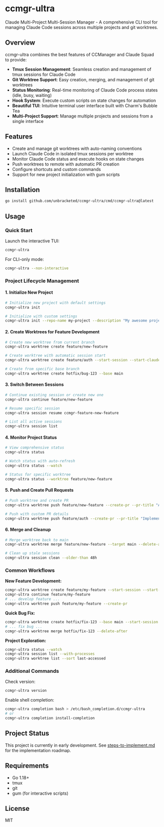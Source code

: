# ccmgr-ultra

Claude Multi-Project Multi-Session Manager - A comprehensive CLI tool for managing Claude Code sessions across multiple projects and git worktrees.

## Overview

ccmgr-ultra combines the best features of CCManager and Claude Squad to provide:

- **Tmux Session Management**: Seamless creation and management of tmux sessions for Claude Code
- **Git Worktree Support**: Easy creation, merging, and management of git worktrees
- **Status Monitoring**: Real-time monitoring of Claude Code process states (idle, busy, waiting)
- **Hook System**: Execute custom scripts on state changes for automation
- **Beautiful TUI**: Intuitive terminal user interface built with Charm's Bubble Tea
- **Multi-Project Support**: Manage multiple projects and sessions from a single interface

## Features

- Create and manage git worktrees with auto-naming conventions
- Launch Claude Code in isolated tmux sessions per worktree
- Monitor Claude Code status and execute hooks on state changes
- Push worktrees to remote with automatic PR creation
- Configure shortcuts and custom commands
- Support for new project initialization with gum scripts

## Installation

```bash
go install github.com/unbracketed/ccmgr-ultra/cmd/ccmgr-ultra@latest
```

## Usage

### Quick Start

Launch the interactive TUI:
```bash
ccmgr-ultra
```

For CLI-only mode:
```bash
ccmgr-ultra --non-interactive
```

### Project Lifecycle Management

#### 1. Initialize New Project
```bash
# Initialize new project with default settings
ccmgr-ultra init

# Initialize with custom settings
ccmgr-ultra init --repo-name my-project --description "My awesome project" --branch develop
```

#### 2. Create Worktrees for Feature Development
```bash
# Create new worktree from current branch
ccmgr-ultra worktree create feature/new-feature

# Create worktree with automatic session start
ccmgr-ultra worktree create feature/auth --start-session --start-claude

# Create from specific base branch
ccmgr-ultra worktree create hotfix/bug-123 --base main
```

#### 3. Switch Between Sessions
```bash
# Continue existing session or create new one
ccmgr-ultra continue feature/new-feature

# Resume specific session
ccmgr-ultra session resume ccmgr-feature-new-feature

# List all active sessions
ccmgr-ultra session list
```

#### 4. Monitor Project Status
```bash
# View comprehensive status
ccmgr-ultra status

# Watch status with auto-refresh
ccmgr-ultra status --watch

# Status for specific worktree
ccmgr-ultra status --worktree feature/new-feature
```

#### 5. Push and Create Pull Requests
```bash
# Push worktree and create PR
ccmgr-ultra worktree push feature/new-feature --create-pr --pr-title "Add new feature"

# Push with custom PR details
ccmgr-ultra worktree push feature/auth --create-pr --pr-title "Implement authentication" --pr-body "Adds user auth with JWT tokens"
```

#### 6. Merge and Cleanup
```bash
# Merge worktree back to main
ccmgr-ultra worktree merge feature/new-feature --target main --delete-after

# Clean up stale sessions
ccmgr-ultra session clean --older-than 48h
```

### Common Workflows

**New Feature Development:**
```bash
ccmgr-ultra worktree create feature/my-feature --start-session --start-claude
ccmgr-ultra continue feature/my-feature
# ... develop feature ...
ccmgr-ultra worktree push feature/my-feature --create-pr
```

**Quick Bug Fix:**
```bash
ccmgr-ultra worktree create hotfix/fix-123 --base main --start-session
# ... fix bug ...
ccmgr-ultra worktree merge hotfix/fix-123 --delete-after
```

**Project Exploration:**
```bash
ccmgr-ultra status --watch
ccmgr-ultra session list --with-processes
ccmgr-ultra worktree list --sort last-accessed
```

### Additional Commands

Check version:
```bash
ccmgr-ultra version
```

Enable shell completion:
```bash
ccmgr-ultra completion bash > /etc/bash_completion.d/ccmgr-ultra
# or
ccmgr-ultra completion install-completion
```

## Project Status

This project is currently in early development. See [steps-to-implement.md](steps-to-implement.md) for the implementation roadmap.

## Requirements

- Go 1.18+
- tmux
- git
- gum (for interactive scripts)

## License

MIT
